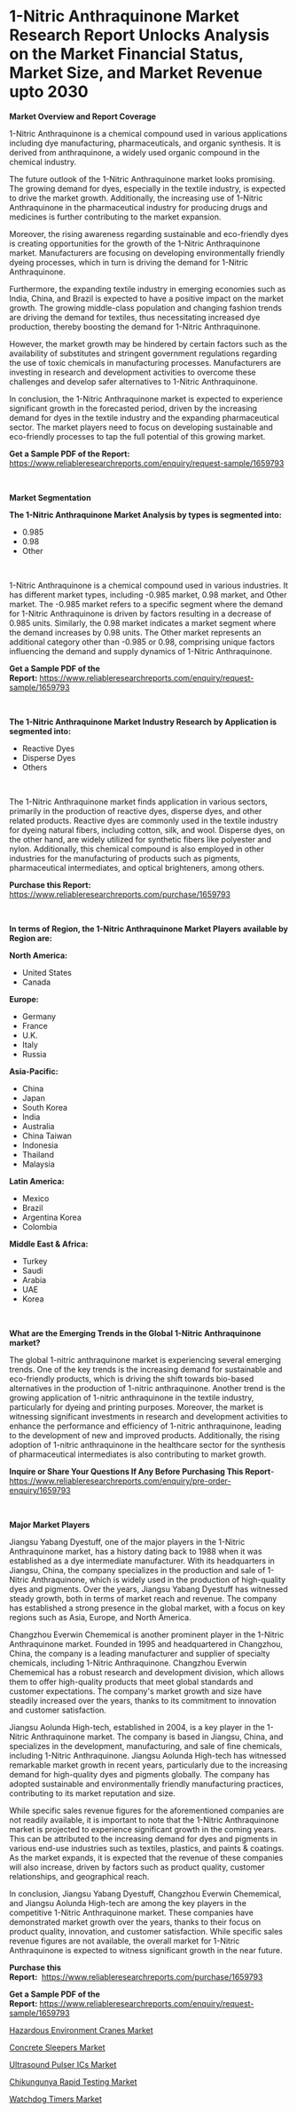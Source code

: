 <p><h1>1-Nitric Anthraquinone Market Research Report Unlocks Analysis on the Market Financial Status, Market Size, and Market Revenue upto 2030</h1></p><p><strong>Market Overview and Report Coverage</strong></p>
<p><p>1-Nitric Anthraquinone is a chemical compound used in various applications including dye manufacturing, pharmaceuticals, and organic synthesis. It is derived from anthraquinone, a widely used organic compound in the chemical industry.</p><p>The future outlook of the 1-Nitric Anthraquinone market looks promising. The growing demand for dyes, especially in the textile industry, is expected to drive the market growth. Additionally, the increasing use of 1-Nitric Anthraquinone in the pharmaceutical industry for producing drugs and medicines is further contributing to the market expansion.</p><p>Moreover, the rising awareness regarding sustainable and eco-friendly dyes is creating opportunities for the growth of the 1-Nitric Anthraquinone market. Manufacturers are focusing on developing environmentally friendly dyeing processes, which in turn is driving the demand for 1-Nitric Anthraquinone.</p><p>Furthermore, the expanding textile industry in emerging economies such as India, China, and Brazil is expected to have a positive impact on the market growth. The growing middle-class population and changing fashion trends are driving the demand for textiles, thus necessitating increased dye production, thereby boosting the demand for 1-Nitric Anthraquinone.</p><p>However, the market growth may be hindered by certain factors such as the availability of substitutes and stringent government regulations regarding the use of toxic chemicals in manufacturing processes. Manufacturers are investing in research and development activities to overcome these challenges and develop safer alternatives to 1-Nitric Anthraquinone.</p><p>In conclusion, the 1-Nitric Anthraquinone market is expected to experience significant growth in the forecasted period, driven by the increasing demand for dyes in the textile industry and the expanding pharmaceutical sector. The market players need to focus on developing sustainable and eco-friendly processes to tap the full potential of this growing market.</p></p>
<p><strong>Get a Sample PDF of the Report:</strong> <a href="https://www.reliableresearchreports.com/enquiry/request-sample/1659793">https://www.reliableresearchreports.com/enquiry/request-sample/1659793</a></p>
<p>&nbsp;</p>
<p><strong>Market Segmentation</strong></p>
<p><strong>The 1-Nitric Anthraquinone Market Analysis by types is segmented into:</strong></p>
<p><ul><li>0.985</li><li>0.98</li><li>Other</li></ul></p>
<p>&nbsp;</p>
<p><p>1-Nitric Anthraquinone is a chemical compound used in various industries. It has different market types, including -0.985 market, 0.98 market, and Other market. The -0.985 market refers to a specific segment where the demand for 1-Nitric Anthraquinone is driven by factors resulting in a decrease of 0.985 units. Similarly, the 0.98 market indicates a market segment where the demand increases by 0.98 units. The Other market represents an additional category other than -0.985 or 0.98, comprising unique factors influencing the demand and supply dynamics of 1-Nitric Anthraquinone.</p></p>
<p><strong>Get a Sample PDF of the Report:</strong>&nbsp;<a href="https://www.reliableresearchreports.com/enquiry/request-sample/1659793">https://www.reliableresearchreports.com/enquiry/request-sample/1659793</a></p>
<p>&nbsp;</p>
<p><strong>The 1-Nitric Anthraquinone Market Industry Research by Application is segmented into:</strong></p>
<p><ul><li>Reactive Dyes</li><li>Disperse Dyes</li><li>Others</li></ul></p>
<p>&nbsp;</p>
<p><p>The 1-Nitric Anthraquinone market finds application in various sectors, primarily in the production of reactive dyes, disperse dyes, and other related products. Reactive dyes are commonly used in the textile industry for dyeing natural fibers, including cotton, silk, and wool. Disperse dyes, on the other hand, are widely utilized for synthetic fibers like polyester and nylon. Additionally, this chemical compound is also employed in other industries for the manufacturing of products such as pigments, pharmaceutical intermediates, and optical brighteners, among others.</p></p>
<p><strong>Purchase this Report:</strong>&nbsp; <a href="https://www.reliableresearchreports.com/purchase/1659793">https://www.reliableresearchreports.com/purchase/1659793</a></p>
<p>&nbsp;</p>
<p><strong>In terms of Region, the 1-Nitric Anthraquinone Market Players available by Region are:</strong></p>
<p>
    <p> <strong> North America: </strong>
        <ul>
            <li>United States</li>
            <li>Canada</li>
        </ul>
        </p> 
    <p> <strong> Europe: </strong>
        <ul>
            <li>Germany</li>
            <li>France</li>
            <li>U.K.</li>
            <li>Italy</li>
            <li>Russia</li>
        </ul>
        </p> 
    <p> <strong> Asia-Pacific: </strong>
        <ul>
            <li>China</li>
            <li>Japan</li>
            <li>South Korea</li>
            <li>India</li>
            <li>Australia</li>
            <li>China Taiwan</li>
            <li>Indonesia</li>
            <li>Thailand</li>
            <li>Malaysia</li>
        </ul>
        </p> 
    <p> <strong> Latin America: </strong>
        <ul>
            <li>Mexico</li>
            <li>Brazil</li>
            <li>Argentina Korea</li>
            <li>Colombia</li>
        </ul>
        </p> 
    <p> <strong> Middle East & Africa: </strong>
        <ul>
            <li>Turkey</li>
            <li>Saudi</li>
            <li>Arabia</li>
            <li>UAE</li>
            <li>Korea</li>
        </ul>
    </p>
    </p>
<p>&nbsp;</p>
<p><strong>What are the Emerging Trends in the Global 1-Nitric Anthraquinone market?</strong></p>
<p><p>The global 1-nitric anthraquinone market is experiencing several emerging trends. One of the key trends is the increasing demand for sustainable and eco-friendly products, which is driving the shift towards bio-based alternatives in the production of 1-nitric anthraquinone. Another trend is the growing application of 1-nitric anthraquinone in the textile industry, particularly for dyeing and printing purposes. Moreover, the market is witnessing significant investments in research and development activities to enhance the performance and efficiency of 1-nitric anthraquinone, leading to the development of new and improved products. Additionally, the rising adoption of 1-nitric anthraquinone in the healthcare sector for the synthesis of pharmaceutical intermediates is also contributing to market growth.</p></p>
<p><strong>Inquire or Share Your Questions If Any Before Purchasing This Report</strong>- <a href="https://www.reliableresearchreports.com/enquiry/pre-order-enquiry/1659793">https://www.reliableresearchreports.com/enquiry/pre-order-enquiry/1659793</a></p>
<p>&nbsp;</p>
<p><strong>Major Market Players</strong></p>
<p><p>Jiangsu Yabang Dyestuff, one of the major players in the 1-Nitric Anthraquinone market, has a history dating back to 1988 when it was established as a dye intermediate manufacturer. With its headquarters in Jiangsu, China, the company specializes in the production and sale of 1-Nitric Anthraquinone, which is widely used in the production of high-quality dyes and pigments. Over the years, Jiangsu Yabang Dyestuff has witnessed steady growth, both in terms of market reach and revenue. The company has established a strong presence in the global market, with a focus on key regions such as Asia, Europe, and North America.</p><p>Changzhou Everwin Chememical is another prominent player in the 1-Nitric Anthraquinone market. Founded in 1995 and headquartered in Changzhou, China, the company is a leading manufacturer and supplier of specialty chemicals, including 1-Nitric Anthraquinone. Changzhou Everwin Chememical has a robust research and development division, which allows them to offer high-quality products that meet global standards and customer expectations. The company's market growth and size have steadily increased over the years, thanks to its commitment to innovation and customer satisfaction.</p><p>Jiangsu Aolunda High-tech, established in 2004, is a key player in the 1-Nitric Anthraquinone market. The company is based in Jiangsu, China, and specializes in the development, manufacturing, and sale of fine chemicals, including 1-Nitric Anthraquinone. Jiangsu Aolunda High-tech has witnessed remarkable market growth in recent years, particularly due to the increasing demand for high-quality dyes and pigments globally. The company has adopted sustainable and environmentally friendly manufacturing practices, contributing to its market reputation and size.</p><p>While specific sales revenue figures for the aforementioned companies are not readily available, it is important to note that the 1-Nitric Anthraquinone market is projected to experience significant growth in the coming years. This can be attributed to the increasing demand for dyes and pigments in various end-use industries such as textiles, plastics, and paints & coatings. As the market expands, it is expected that the revenue of these companies will also increase, driven by factors such as product quality, customer relationships, and geographical reach.</p><p>In conclusion, Jiangsu Yabang Dyestuff, Changzhou Everwin Chememical, and Jiangsu Aolunda High-tech are among the key players in the competitive 1-Nitric Anthraquinone market. These companies have demonstrated market growth over the years, thanks to their focus on product quality, innovation, and customer satisfaction. While specific sales revenue figures are not available, the overall market for 1-Nitric Anthraquinone is expected to witness significant growth in the near future.</p></p>
<p><strong>Purchase this Report:</strong>&nbsp;&nbsp;<a href="https://www.reliableresearchreports.com/purchase/1659793">https://www.reliableresearchreports.com/purchase/1659793</a></p>
<p></p>
<p><strong>Get a Sample PDF of the Report:</strong>&nbsp;<a href="https://www.reliableresearchreports.com/enquiry/request-sample/1659793">https://www.reliableresearchreports.com/enquiry/request-sample/1659793</a></p>
<p><p><a href="https://medium.com/@walkersipes1943/hazardous-environment-cranes-market-size-growth-forecast-2023-2030-bce713b152bd">Hazardous Environment Cranes Market</a></p><p><a href="https://medium.com/@ginawindler1965/concrete-sleepers-market-size-growth-forecast-2023-2030-4a37c680ac7c">Concrete Sleepers Market</a></p><p><a href="https://www.linkedin.com/pulse/ultrasound-pulser-ics-market-insights-players-forecast-till/">Ultrasound Pulser ICs Market</a></p><p><a href="https://github.com/sofyaavrova/Market-Research-Report-List-1/blob/main/chikungunya-rapid-testing-market.md">Chikungunya Rapid Testing Market</a></p><p><a href="https://www.linkedin.com/pulse/watchdog-timers-market-size-share-global-analysis-report/">Watchdog Timers Market</a></p></p>